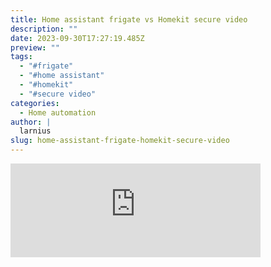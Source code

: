```yaml
---
title: Home assistant frigate vs Homekit secure video
description: ""
date: 2023-09-30T17:27:19.485Z
preview: ""
tags:
  - "#frigate"
  - "#home assistant"
  - "#homekit"
  - "#secure video"
categories:
  - Home automation
author: |
  larnius
slug: home-assistant-frigate-homekit-secure-video
---
```


<iframe src="https://mastodontech.de/@larnius/111155313206743907/embed" class="mastodon-embed" style="max-width: 100%; border: 0" width="400" allowfullscreen="allowfullscreen"></iframe><script src="https://mastodontech.de/embed.js" async="async"></script>